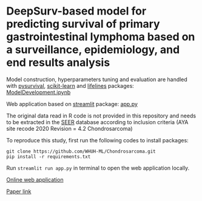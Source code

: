 # DeepSurv-based model for predicting survival of primary gastrointestinal lymphoma based on a surveillance, epidemiology, and end results analysis

Model construction, hyperparameters tuning and evaluation are handled with [pysurvival](https://github.com/square/pysurvival), [scikit-learn](https://github.com/scikit-learn/scikit-learn) and [lifelines](https://github.com/CamDavidsonPilon/lifelines) packages: [ModelDevelopment.ipynb](ModelDevelopment.ipynb)

Web application based on [streamlit](https://github.com/streamlit/streamlit) package: [app.py](app.py)

The original data read in R code is not provided in this repository and needs to be extracted in the [SEER](https://seer.cancer.gov/) database according to inclusion criteria (AYA site recode 2020 Revision = 4.2 Chondrosarcoma)

To reproduce this study, first run the following codes to install packages:
```
git clone https://github.com/WHUH-ML/Chondrosarcoma.git
pip install -r requirements.txt
```

Run ```streamlit run app.py``` in terminal to open the web application locally.

[Online web application](https://share.streamlit.io/whuh-ml/chondrosarcoma/Predict/app.py)

[Paper link](https://pubmed.ncbi.nlm.nih.gov/)
